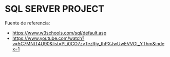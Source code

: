 # SQL SERVER PROJECT

Fuente de referencia:
- https://www.w3schools.com/sql/default.asp
- https://www.youtube.com/watch?v=5C7MNtT4U90&list=PLi0CO7zvTezRjy_thPXJwUwEVVGt_YThm&index=1

## 